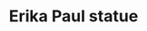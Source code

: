 ---
pid: LLP372
title: Erika Paul statue
location_transcription: ohio
zipcode: 
outside_phl: 
neighborhood: 
age: 
age_range: 
instagram: 
image_file_name: LLP_372.jpg
proposal_transcription: Team ID
topic: Pop Culture
topic_summary: '0'
type: Sculpture Statue
keywords_other: jake paul, youtube
credit: 
image_labels: 
twitter: 
facebook: 
permalink: "/monuments/llp372/"
layout: item-page
---